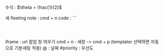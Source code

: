수식 : $\theta = \frac{1}{2}$

새 fleeting note : cmd + n
code : ```
```



```

iframe : url 팝업 창 띄우기
cmd + n : 새창 -> cmd + p (templator 선택하면 자동으로 기본세팅 적용)
@ : 날짜
 #priority :  우선도

